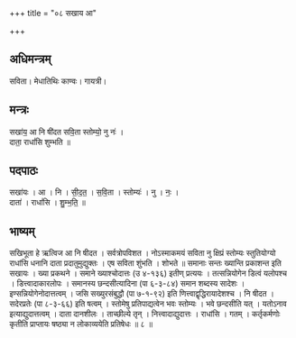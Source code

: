 +++
title = "०८ सखाय आ"

+++
## अधिमन्त्रम्
सविता। मेधातिथिः काण्वः। गायत्री।

## मन्त्रः
सखा॑य॒ आ नि षी॑दत सवि॒ता स्तोम्यो॒ नु नः॑ ।  
दाता॒ राधां॑सि शुम्भति ॥

## पदपाठः
सखा॑यः । आ । नि । सी॒द॒त॒ । स॒वि॒ता । स्तोम्यः॑ । नु । नः॒ ।  
दाता॑ । राधां॑सि । शु॒म्भ॒ति॒ ॥

## भाष्यम्
सखिभूता हे ऋत्विज आ नि षीदत । सर्वत्रोपविशत । नोऽस्माकमयं सविता नु क्षिप्रं स्तोम्यः स्तुतियोग्यो राधांसि धनानि दाता प्रदातुमुद्युक्तः । एष सविता शुंभति । शोभते ॥ समानाः सन्तः ख्यान्ति प्रकाशन्त इति सखायः । ख्या प्रकथने । समाने ख्याश्चोदात्तः (उ ४-१३६) इतीण् प्रत्ययः । तत्सन्नियोगेन डित्वं यलोपश्च । डित्त्वादाकारलोपः । समानस्य छन्दसीत्यादिना (पा ६-३-८४) समान शब्दस्य सादेशः । इण्सन्नियोगेनोदात्तत्वम् । जसि सख्युरसंबुद्धौ (पा ७-१-९२) इति णित्त्वाद्वृद्धिरायादेशश्च । नि षीदत । सदेरप्रतेः (पा ८-३-६६) इति षत्वम् । स्तोमेषु प्रतिपाद्यत्वेन भवः स्तोम्यः । भवे छन्दसीति यत् । यतोऽनाव इत्याद्युदात्तत्वम् । दाता दानशीलः । ताच्छील्ये तृन् । नित्त्वादाद्युदात्तः । राधांसि । गतम् । कर्तृकर्मणोः कृतीति प्राप्तायः षष्ठ्या न लोकाव्ययेति प्रतिषेधः ॥ ८ ॥